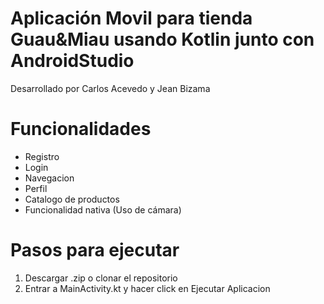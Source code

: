 # Aplicación Movil para tienda Guau&Miau usando Kotlin junto con AndroidStudio
Desarrollado por Carlos Acevedo y Jean Bizama

# Funcionalidades 
 - Registro
 - Login
 - Navegacion
 - Perfil
 - Catalogo de productos
 - Funcionalidad nativa (Uso de cámara)


# Pasos para ejecutar

1. Descargar .zip o clonar el repositorio
2. Entrar a MainActivity.kt y hacer click en Ejecutar Aplicacion